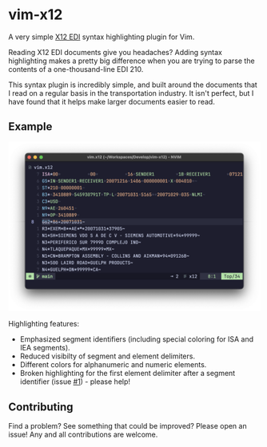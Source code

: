 # vim-x12

A very simple [X12 EDI][x12-edi] syntax highlighting plugin for Vim.

Reading X12 EDI documents give you headaches? Adding syntax highlighting makes a pretty big difference when you are trying to parse the contents of a one-thousand-line EDI 210.

This syntax plugin is incredibly simple, and built around the documents that I read on a regular basis in the transportation industry.
It isn't perfect, but I have found that it helps make larger documents easier to read.

## Example

![Example EDI document](./assets/example.png)

Highlighting features:

- Emphasized segment identifiers (including special coloring for ISA and IEA segments).
- Reduced visibilty of segment and element delimiters.
- Different colors for alphanumeric and numeric elements.
- Broken highlighting for the first element delimiter after a segment identifier (issue [#1](https://github.com/hugginsio/vim-x12/issues/1)) - please help!

## Contributing

Find a problem? See something that could be improved? Please open an issue! Any and all contributions are welcome.

<!-- Reference -->

[x12-edi]: https://www.stedi.com/edi
